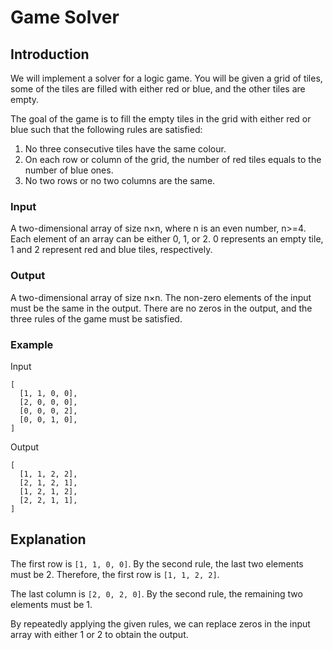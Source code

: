 # Game Solver
## Introduction
We will implement a solver for a logic game. You will be given a grid of tiles, some of the tiles are filled with either red or blue, and the other tiles are empty.

The goal of the game is to fill the empty tiles in the grid with either red or blue such that the following rules are satisfied:
1. No three consecutive tiles have the same colour.
2. On each row or column of the grid, the number of red tiles equals to the number of blue ones.
3. No two rows or no two columns are the same.

### Input
A two-dimensional array of size n×n, where n is an even number, n>=4. Each element of an array can be either 0, 1, or 2. 0 represents an empty tile, 1 and 2 represent red and blue tiles, respectively.

### Output
A two-dimensional array of size n×n. The non-zero elements of the input must be the same in the output. There are no zeros in the output, and the three rules of the game must be satisfied.

### Example

Input
```
[
  [1, 1, 0, 0],
  [2, 0, 0, 0],
  [0, 0, 0, 2],
  [0, 0, 1, 0],
]
```
Output
```
[
  [1, 1, 2, 2],
  [2, 1, 2, 1],
  [1, 2, 1, 2],
  [2, 2, 1, 1],
]
```

## Explanation
The first row is `[1, 1, 0, 0]`. By the second rule, the last two elements must be 2.
Therefore, the first row is `[1, 1, 2, 2]`.

The last column is `[2, 0, 2, 0]`. By the second rule, the remaining two elements must be 1.

By repeatedly applying the given rules, we can replace zeros in the input array with either 1 or 2 to obtain the output.

